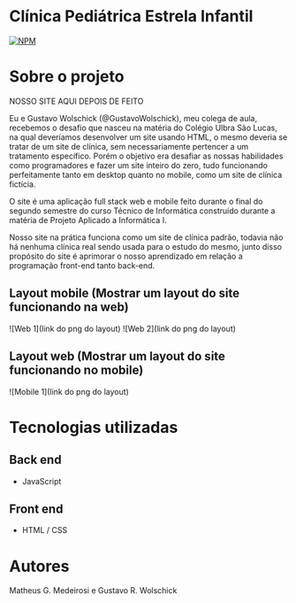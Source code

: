 # Clínica Pediátrica Estrela Infantil 
[![NPM](https://img.shields.io/npm/l/react)](https://github.com/matheuszszs/matheuszszs/blob/main/LICENSE) 

# Sobre o projeto

NOSSO SITE AQUI DEPOIS DE FEITO

Eu e Gustavo Wolschick (@GustavoWolschick), meu colega de aula, recebemos o desafio que nasceu na matéria do Colégio Ulbra São Lucas, na qual deveríamos desenvolver um site usando HTML, o mesmo deveria se tratar de um site de clínica, sem necessariamente pertencer a um tratamento específico. Porém o objetivo era desafiar as nossas habilidades como programadores e fazer um site inteiro do zero, tudo funcionando perfeitamente tanto em desktop quanto no mobile, como um site de clínica fictícia.

O site é uma aplicação full stack web e mobile feito durante o final do segundo semestre do curso Técnico de Informática construído durante a matéria de Projeto Aplicado a Informática I. 

Nosso site na prática funciona como um site de clínica padrão, todavia não há nenhuma clínica real sendo usada para o estudo do mesmo, junto disso propósito do site é aprimorar o nosso aprendizado em relação a programação front-end tanto back-end.

## Layout mobile (Mostrar um layout do site funcionando na web)
![Web 1](link do png do layout) ![Web 2](link do png do layout)

## Layout web (Mostrar um layout do site funcionando no mobile)
![Mobile 1](link do png do layout)

# Tecnologias utilizadas
## Back end
- JavaScript

## Front end
- HTML / CSS 

# Autores

Matheus G. Medeirosi e Gustavo R. Wolschick
